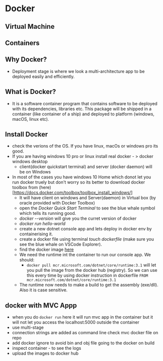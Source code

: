 # Docker 
**Virtual Machine**
-  
**Containers**
- 
## Why Docker?
- Deployment stage is where we look a multi-architecture app to be deployed easily and efficiently.
## What is Docker?
- It is a software container program that contains software to be deployed with its dependencies, libraries etc. This package will be shipped in a container (like container of a ship) and deployed to platform (windows, macOS, linux etc).


## Install Docker 
- check the verions of the OS. If you have linux, macOs or windows pro its good.
- If you are having windows 10 pro or linux install real docker - > docker windows desktop 
  - client(docker quickstart terminal) and server (docker daemon) will be on Windows
- In most of the cases you have windows 10 Home which donot let you run docker truely but don't worry  so its better to download docker toolbox from (here)[https://docs.docker.com/toolbox/toolbox_install_windows/]
  - It will have client on windows and Server(daemon) in Virtual box (by oracle provided with Docker Toolbox)
  - open the *Docker Quick Start Terminal* to see the blue whale symbol which tells its running good.
  - *docker --version* will give you the curret version of docker
  - *docker run hello-world*
  - create a new dotnet console app and lets deploy in docker env by containerising it.
  -  create a docker file using terminal *touch dockerfile* (make sure you see the blue whale on VSCode Explorer). 
  -  find the docker image [here](https://github.com/200106-UTA-PRS-NET/training-code/tree/master/04DevOps)
  -  We need the runtime int the container to run our console app. We should:
     -  `docker pull mcr.microsoft.com/dotnet/core/runtime:3.1` will let you pull the image from the docker hub (registry). So we can use this every time by using docker instruction in dockerfile `FROM mcr.microsoft.com/dotnet/core/runtime:3.1`
  -  The runtime now needs to make a build to get the assembly (exe/dll). Also it is case sensitive.




## docker with MVC Appp
- when you do `docker run` here it will run mvc app in the container but it will not let you access the localhost:5000 outside the container
- use multi-stage 
- connection strings are added as command line check mvc docker file on repo
- add docker ignore to avoid bin and obj file going to the docker on build
- inspect container - to see the logs
- upload the images to docker hub 



